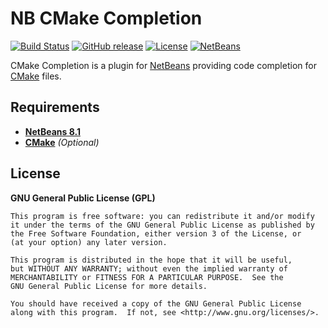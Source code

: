 # NB CMake Completion

[![Build Status](https://travis-ci.org/offa/NB-CMake-Completion.svg?branch=master)](https://travis-ci.org/offa/NB-CMake-Completion)
[![GitHub release](https://img.shields.io/github/release/offa/NB-Cmake-Completion.svg)](https://github.com/offa/NB-Cmake-Completion/releases)
[![License](https://img.shields.io/badge/license-GPLv3-yellow.svg)](LICENSE)
[![NetBeans](https://img.shields.io/badge/netbeans-8.1-lightgrey.svg)](http://plugins.netbeans.org/plugin/63633/cmake-completion)

CMake Completion is a plugin for [NetBeans](https://netbeans.org) providing code completion for [CMake](http://cmake.org) files.


## Requirements

 - [**NetBeans 8.1**](https://netbeans.org)
 - [**CMake**](http://cmake.org) *(Optional)*


## License

**GNU General Public License (GPL)**

    This program is free software: you can redistribute it and/or modify
    it under the terms of the GNU General Public License as published by
    the Free Software Foundation, either version 3 of the License, or
    (at your option) any later version.

    This program is distributed in the hope that it will be useful,
    but WITHOUT ANY WARRANTY; without even the implied warranty of
    MERCHANTABILITY or FITNESS FOR A PARTICULAR PURPOSE.  See the
    GNU General Public License for more details.

    You should have received a copy of the GNU General Public License
    along with this program.  If not, see <http://www.gnu.org/licenses/>.
